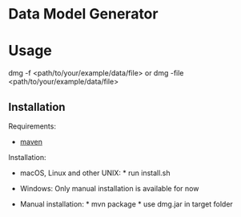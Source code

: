 # Data Model Generator
# Usage
dmg -f <path/to/your/example/data/file>
or
dmg -file <path/to/your/example/data/file>

## Installation
Requirements: 
* [maven](https://maven.apache.org)

Installation:
* macOS, Linux and other UNIX:
       * run install.sh
* Windows: Only manual installation is available for now

* Manual installation:
       * mvn package
       * use dmg.jar in target folder

